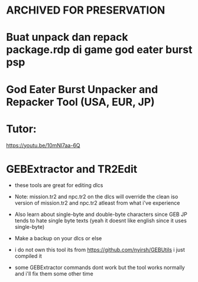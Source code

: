 # ARCHIVED FOR PRESERVATION



# Buat unpack dan repack package.rdp di game god eater burst psp
# God Eater Burst Unpacker and Repacker Tool (USA, EUR, JP)


# Tutor:
https://youtu.be/10mNl7aa-6Q

# GEBExtractor and TR2Edit

- these tools are great for editing dlcs

- Note: mission.tr2 and npc.tr2 on the dlcs will override the clean iso version of mission.tr2 and npc.tr2 atleast from what i've experience

- Also learn about single-byte and double-byte characters since GEB JP tends to hate single byte texts (yeah it doesnt like english since it uses single-byte)

- Make a backup on your dlcs or else

- i do not own this tool its from https://github.com/nyirsh/GEBUtils i just compiled it

- some GEBExtractor commands dont work but the tool works normally and i'll fix them some other time
